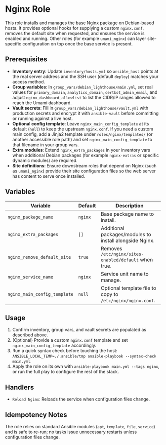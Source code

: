 # Nginx Role

This role installs and manages the base Nginx package on Debian-based hosts. It provides optional hooks for supplying a custom `nginx.conf`, removes the default site when requested, and ensures the service is enabled and running. Other roles (for example `umami_nginx`) can layer site-specific configuration on top once the base service is present.

## Prerequisites
- **Inventory entry**: Update `inventory/hosts.yml` so `ansible_host` points at the real server address and the SSH user (default `deploy`) matches your access method.
- **Group variables**: In `group_vars/debian_lighthouse/main.yml`, set real values for `primary_domain`, `analytics_domain`, `certbot_admin_email`, and adjust `nginx_dashboard_allowlist` to list the CIDR/IP ranges allowed to reach the Umami dashboard.
- **Vault secrets**: Fill in `group_vars/debian_lighthouse/vault.yml` with production secrets and encrypt it with `ansible-vault` before committing or running against a live host.
- **Optional config template**: Leave `nginx_main_config_template` at its default (`null`) to keep the upstream `nginx.conf`. If you need a custom main config, add a Jinja2 template under `roles/nginx/templates/` (or another accessible role path) and set `nginx_main_config_template` to that filename in your group vars.
- **Extra modules**: Extend `nginx_extra_packages` in your inventory vars when additional Debian packages (for example `nginx-extras` or specific dynamic modules) are required.
- **Site definitions**: Ensure downstream roles that depend on Nginx (such as `umami_nginx`) provide their site configuration files so the web server has content to serve once installed.

## Variables
| Variable | Default | Description |
| --- | --- | --- |
| `nginx_package_name` | `nginx` | Base package name to install. |
| `nginx_extra_packages` | `[]` | Additional packages/modules to install alongside Nginx. |
| `nginx_remove_default_site` | `true` | Removes `/etc/nginx/sites-enabled/default` when true. |
| `nginx_service_name` | `nginx` | Service unit name to manage. |
| `nginx_main_config_template` | `null` | Optional template file to copy to `/etc/nginx/nginx.conf`. |

## Usage
1. Confirm inventory, group vars, and vault secrets are populated as described above.
2. (Optional) Provide a custom `nginx.conf` template and set `nginx_main_config_template` accordingly.
3. Run a quick syntax check before touching the host: `ANSIBLE_LOCAL_TEMP=./.ansible/tmp ansible-playbook --syntax-check main.yml`.
4. Apply the role on its own with `ansible-playbook main.yml --tags nginx`, or run the full play to configure the rest of the stack.

## Handlers
- `Reload Nginx`: Reloads the service when configuration files change.

## Idempotency Notes
The role relies on standard Ansible modules (`apt`, `template`, `file`, `service`) and is safe to re-run; no tasks issue unnecessary restarts unless configuration files change.
